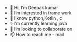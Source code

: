 - 👋 Hi, I’m Deepak kumar
- 👀 I’m interested in frame work
- 🌱 I know python,Kotlin , c 
- ✨I'm currently learning java 
- 💞️ I’m looking to collaborate on 
- 📫 How to reach me - mail

<!---
Deepak-1667/Deepak-1667 is a ✨ special ✨ repository because its `README.md` (this file) appears on your GitHub profile.
You can click the Preview link to take a look at your changes.
--->
